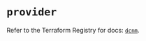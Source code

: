 # `provider`

Refer to the Terraform Registry for docs: [`dcnm`](https://registry.terraform.io/providers/ciscodevnet/dcnm/1.2.7/docs).
